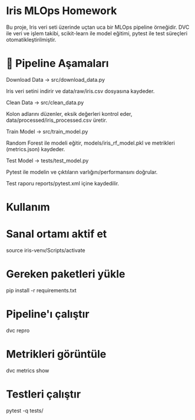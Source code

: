# Iris MLOps Homework

Bu proje, Iris veri seti üzerinde uçtan uca bir MLOps pipeline örneğidir.
DVC ile veri ve işlem takibi, scikit-learn ile model eğitimi, pytest ile test süreçleri otomatikleştirilmiştir.

# 🚀 Pipeline Aşamaları

Download Data → src/download_data.py

Iris veri setini indirir ve data/raw/iris.csv dosyasına kaydeder.

Clean Data → src/clean_data.py

Kolon adlarını düzenler, eksik değerleri kontrol eder, data/processed/iris_processed.csv üretir.

Train Model → src/train_model.py

Random Forest ile modeli eğitir, models/iris_rf_model.pkl ve metrikleri (metrics.json) kaydeder.

Test Model → tests/test_model.py

Pytest ile modelin ve çıktıların varlığını/performansını doğrular.

Test raporu reports/pytest.xml içine kaydedilir.

# Kullanım
# Sanal ortamı aktif et
source iris-venv/Scripts/activate

# Gereken paketleri yükle
pip install -r requirements.txt

# Pipeline'ı çalıştır
dvc repro

# Metrikleri görüntüle
dvc metrics show

# Testleri çalıştır
pytest -q tests/

